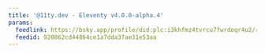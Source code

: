 ```yaml
---
title: '@11ty.dev - Eleventy v4.0.0-alpha.4'
params:
  feedlink: https://bsky.app/profile/did:plc:i3khfmz4tvrcu7fwrdoqr4u2/rss
  feedid: 920862cd44864ce1a7dda37ae31e53aa
---
```

